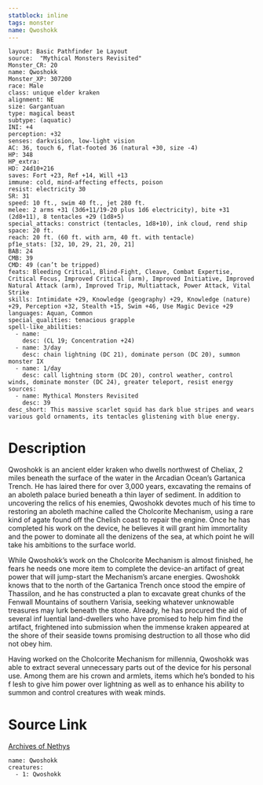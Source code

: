 ```yaml
---
statblock: inline
tags: monster
name: Qwoshokk
---
```

```statblock
layout: Basic Pathfinder 1e Layout
source:  "Mythical Monsters Revisited"
Monster_CR: 20
name: Qwoshokk
Monster_XP: 307200
race: Male
class: unique elder kraken
alignment: NE
size: Gargantuan
type: magical beast
subtype: (aquatic)
INI: +4
perception: +32
senses: darkvision, low-light vision
AC: 36, touch 6, flat-footed 36 (natural +30, size -4)
HP: 348
HP_extra: 
HD: 24d10+216
saves: Fort +23, Ref +14, Will +13
immune: cold, mind-affecting effects, poison
resist: electricity 30
SR: 31
speed: 10 ft., swim 40 ft., jet 280 ft.
melee: 2 arms +31 (3d6+11/19-20 plus 1d6 electricity), bite +31 (2d8+11), 8 tentacles +29 (1d8+5)
special_attacks: constrict (tentacles, 1d8+10), ink cloud, rend ship
space: 20 ft.
reach: 20 ft. (60 ft. with arm, 40 ft. with tentacle)
pf1e_stats: [32, 10, 29, 21, 20, 21]
BAB: 24
CMB: 39
CMD: 49 (can’t be tripped)
feats: Bleeding Critical, Blind-Fight, Cleave, Combat Expertise, Critical Focus, Improved Critical (arm), Improved Initiative, Improved Natural Attack (arm), Improved Trip, Multiattack, Power Attack, Vital Strike
skills: Intimidate +29, Knowledge (geography) +29, Knowledge (nature) +29, Perception +32, Stealth +15, Swim +46, Use Magic Device +29
languages: Aquan, Common
special_qualities: tenacious grapple
spell-like_abilities:
  - name:
    desc: (CL 19; Concentration +24)
  - name: 3/day
    desc: chain lightning (DC 21), dominate person (DC 20), summon monster IX
  - name: 1/day
    desc: call lightning storm (DC 20), control weather, control winds, dominate monster (DC 24), greater teleport, resist energy
sources:
  - name: Mythical Monsters Revisited
    desc: 39
desc_short: This massive scarlet squid has dark blue stripes and wears various gold ornaments, its tentacles glistening with blue energy.
```
# Description
Qwoshokk is an ancient elder kraken who dwells northwest of Cheliax, 2 miles beneath the surface of the water in the Arcadian Ocean’s Gartanica Trench. He has laired there for over 3,000 years, excavating the remains of an aboleth palace buried beneath a thin layer of sediment. In addition to uncovering the relics of his enemies, Qwoshokk devotes much of his time to restoring an aboleth machine called the Cholcorite Mechanism, using a rare kind of agate found off the Chelish coast to repair the engine. Once he has completed his work on the device, he believes it will grant him immortality and the power to dominate all the denizens of the sea, at which point he will take his ambitions to the surface world.

While Qwoshokk’s work on the Cholcorite Mechanism is almost finished, he fears he needs one more item to complete the device-an artifact of great power that will jump-start the Mechanism’s arcane energies. Qwoshokk knows that to the north of the Gartanica Trench once stood the empire of Thassilon, and he has constructed a plan to excavate great chunks of the Fenwall Mountains of southern Varisia, seeking whatever unknowable treasures may lurk beneath the stone. Already, he has procured the aid of several inf luential land-dwellers who have promised to help him find the artifact, frightened into submission when the immense kraken appeared at the shore of their seaside towns promising destruction to all those who did not obey him.

Having worked on the Cholcorite Mechanism for millennia, Qwoshokk was able to extract several unnecessary parts out of the device for his personal use. Among them are his crown and armlets, items which he’s bonded to his f lesh to give him power over lightning as well as to enhance his ability to summon and control creatures with weak minds.
# Source Link
[Archives of Nethys](https://aonprd.com/MonsterDisplay.aspx?ItemName=Qwoshokk)
```encounter-table
name: Qwoshokk
creatures:
  - 1: Qwoshokk
```
